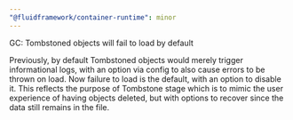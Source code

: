```yaml
---
"@fluidframework/container-runtime": minor
---
```


GC: Tombstoned objects will fail to load by default

Previously, by default Tombstoned objects would merely trigger informational logs, with an option via config
to also cause errors to be thrown on load. Now failure to load is the default, with an option to disable it.
This reflects the purpose of Tombstone stage which is to mimic the user experience of having objects deleted,
but with options to recover since the data still remains in the file.

